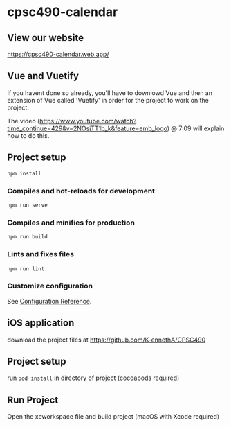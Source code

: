 # cpsc490-calendar

## View our website
https://cpsc490-calendar.web.app/

## Vue and Vuetify
If you havent done so already, you'll have to downlowd Vue and then an extension of Vue called 'Vuetify' in order for the project to work on the project.

The video (https://www.youtube.com/watch?time_continue=429&v=2NOsjTT1b_k&feature=emb_logo) @ 7:09 will explain how to do this. 
## Project setup
```
npm install
```

### Compiles and hot-reloads for development
```
npm run serve
```

### Compiles and minifies for production
```
npm run build
```

### Lints and fixes files
```
npm run lint
```

### Customize configuration
See [Configuration Reference](https://cli.vuejs.org/config/).

## iOS application
download the project files at https://github.com/K-ennethA/CPSC490

## Project setup
run ``` pod install ``` in directory of project (cocoapods required)

## Run Project 
Open the xcworkspace file and build project (macOS with Xcode required)
